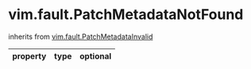 vim.fault.PatchMetadataNotFound
===============================
inherits from [vim.fault.PatchMetadataInvalid](docs/vim.fault.PatchMetadataInvalid.md)

| property | type | optional |
|:---------|:-----|:---------|
